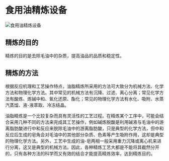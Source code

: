 # 食用油精炼设备
![食用油精炼设备](https://i.postimg.cc/T2TTJFps/image.png?dl=1)
## 精炼的目的

精炼的目的是去除毛油中的杂质，提高油品的品质和稳定性。

## 精炼的方法

根据反应机理和工艺操作特点，油脂精炼所采用的方法可大致分为机械方法、化学方法和物理化学方法。其中常见的机械方法有沉降、过滤、离心分离；常见化学方法有酸炼、炼碱中和、氧化还原、酯化；常见的物理化学方法有水化、吸附、水蒸汽蒸馏、液-液萃取、冷冻结晶。

油脂精炼是一个比较复杂而具有灵活性的工艺过程。在精炼某个工序中，可能会结合采用几种不同的方法来完成其工艺操作，例如碱炼脱酸是利用碱液与毛油中的游离脂肪酸进行中和反应来脱除毛油中的游离脂肪酸，只是典型的化学方法，但中和反应后生成的皂角会对毛油中的其他部分杂质、色素等产生吸附作用，这却是典型的物理化学方法。另外，工艺中生成的油-皂两相一般采用重力沉降或离心机来进行分离，这又是典型的机械方法。因此，各种精炼工艺大都是不能将其截然分开的，只有各种方法的科学而又有效的结合才能提高精炼效率，达到精炼目的。
